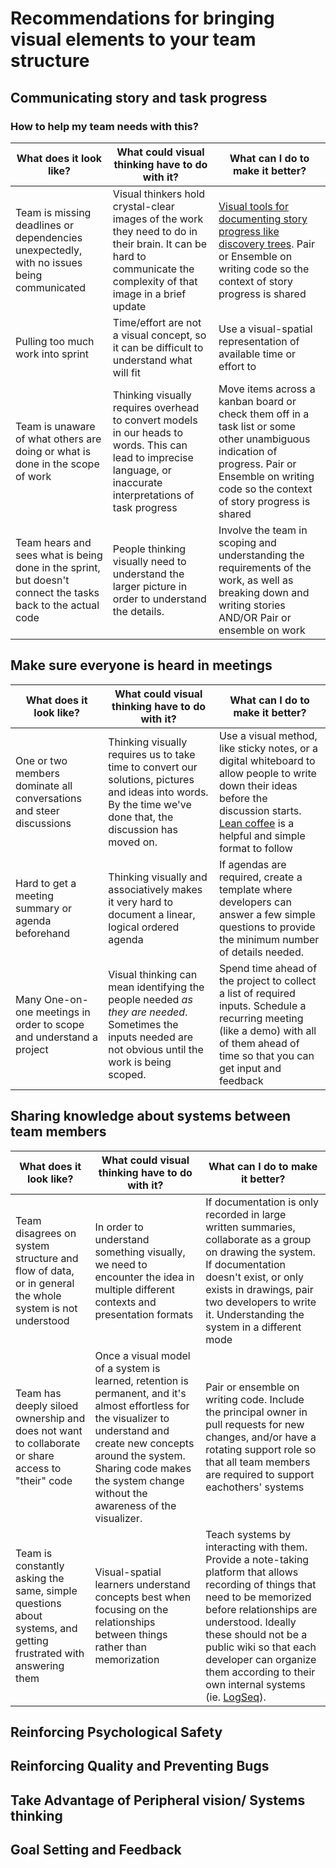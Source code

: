 # Recommendations for bringing visual elements to your team structure

## Communicating story and task progress
### How to help my team needs with this?
| What does it look like? | What could visual thinking have to do with it? | What can I do to make it better? |
| ----------- | ----------- | ----------- | 
| Team is missing deadlines or dependencies unexpectedly, with no issues being communicated | Visual thinkers hold crystal-clear images of the work they need to do in their brain. It can be hard to communicate the complexity of that image in a brief update | [Visual tools for documenting story progress like discovery trees](https://www.industriallogic.com/blog/discovery-trees/). Pair or Ensemble on writing code so the context of story progress is shared |
| Pulling too much work into sprint | Time/effort are not a visual concept, so it can be difficult to understand what will fit | Use a visual-spatial representation of available time or effort to  |
| Team is unaware of what others are doing or what is done in the scope of work | Thinking visually requires overhead to convert models in our heads to words. This can lead to imprecise language, or inaccurate interpretations of task progress | Move items across a kanban board or check them off in a task list or some other unambiguous indication of progress. Pair or Ensemble on writing code so the context of story progress is shared |
| Team hears and sees what is being done in the sprint, but doesn't connect the tasks back to the actual code | People thinking visually need to understand the larger picture in order to understand the details. | Involve the team in scoping and understanding the requirements of the work, as well as breaking down and writing stories AND/OR Pair or ensemble on work |

## Make sure everyone is heard in meetings
| What does it look like? | What could visual thinking have to do with it? | What can I do to make it better? |
| ----------- | ----------- | ----------- | 
| One or two members dominate all conversations and steer discussions | Thinking visually requires us to take time to convert our solutions, pictures and ideas into words. By the time we've done that, the discussion has moved on. | Use a visual method, like sticky notes, or a digital whiteboard to allow people to write down their ideas before the discussion starts. [Lean coffee](https://agilecoffee.com/leancoffee/) is a helpful and simple format to follow |
| Hard to get a meeting summary or agenda beforehand | Thinking visually and associatively makes it very hard to document a linear, logical ordered agenda | If agendas are required, create a template where developers can answer a few simple questions to provide the minimum number of details needed. |
| Many One-on-one meetings in order to scope and understand a project | Visual thinking can mean identifying the people needed _as they are needed_. Sometimes the inputs needed are not obvious until the work is being scoped. | Spend time ahead of the project to collect a list of required inputs. Schedule a recurring meeting (like a demo) with all of them ahead of time so that you can get input and feedback |

## Sharing knowledge about systems between team members
| What does it look like? | What could visual thinking have to do with it? | What can I do to make it better? |
| ----------- | ----------- | ----------- | 
| Team disagrees on system structure and flow of data, or in general the whole system is not understood | In order to understand something visually, we need to encounter the idea in multiple different contexts and presentation formats | If documentation is only recorded in large written summaries, collaborate as a group on drawing the system. If documentation doesn't exist, or only exists in drawings, pair two developers to write it. Understanding the system in a different mode |
| Team has deeply siloed ownership and does not want to collaborate or share access to "their" code | Once a visual model of a system is learned, retention is permanent, and it's almost effortless for the visualizer to understand and create new concepts around the system. Sharing code makes the system change without the awareness of the visualizer. | Pair or ensemble on writing code. Include the principal owner in pull requests for new changes, and/or have a rotating support role so that all team members are required to support eachothers' systems |
| Team is constantly asking the same, simple questions about systems, and getting frustrated with answering them | Visual-spatial learners understand concepts best when focusing on the relationships between things rather than memorization | Teach systems by interacting with them. Provide a note-taking platform that allows recording of things that need to be memorized before relationships are understood. Ideally these should not be a public wiki so that each developer can organize them according to their own internal systems (ie. [LogSeq](https://logseq.com/)). |

## Reinforcing Psychological Safety
## Reinforcing Quality and Preventing Bugs
## Take Advantage of Peripheral vision/ Systems thinking
## Goal Setting and Feedback
